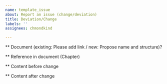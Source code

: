 ```yaml
---
name: template_issue
about: Report an issue (change/deviation)
title: Deviation/Change
labels: ''
assignees: chmondkind

---
```


** Document (existing: Please add link / new: Propose name and structure)?

** Reference in document (Chapter)

** Content before change

** Content after change
